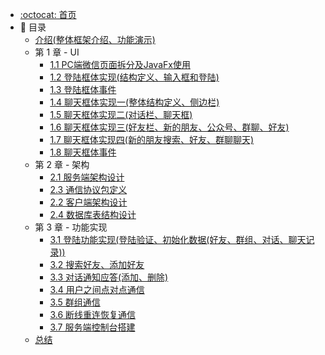 * [:octocat: 首页](/README)
* :memo: 目录
    * [介绍(整体框架介绍、功能演示)](/notes/申请专栏.md)
    * 第 1 章 - UI
        * [1.1 PC端微信页面拆分及JavaFx使用](#)
        * [1.2 登陆框体实现(结构定义、输入框和登陆)](#)
        * [1.3 登陆框体事件](#)
        * [1.4 聊天框体实现一(整体结构定义、侧边栏)](#)
        * [1.5 聊天框体实现二(对话栏、聊天框)](#)
        * [1.6 聊天框体实现三(好友栏、新的朋友、公众号、群聊、好友)](#)
        * [1.7 聊天框体实现四(新的朋友搜索、好友、群聊聊天)](#)
        * [1.8 聊天框体事件](#)
    * 第 2 章 - 架构
        * [2.1 服务端架构设计](#)
        * [2.3 通信协议包定义](#)
        * [2.2 客户端架构设计](#)
        * [2.4 数据库表结构设计](#)
    * 第 3 章 - 功能实现  
        * [3.1 登陆功能实现(登陆验证、初始化数据(好友、群组、对话、聊天记录))](#)
        * [3.2 搜索好友、添加好友](#)
        * [3.3 对话通知应答(添加、删除)](#)
        * [3.4 用户之间点对点通信](#)
        * [3.5 群组通信](#)
        * [3.6 断线重连恢复通信](#)
        * [3.7 服务端控制台搭建](#)
    * [总结](#)